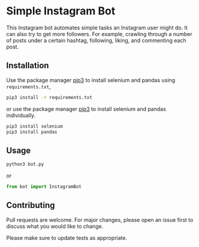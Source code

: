 # Simple Instagram Bot

This Instagram bot automates simple tasks an Instagram user might do. It can also try to get more followers. For example, crawling through a number of posts under a certain hashtag, following, liking, and commenting each post.

## Installation
Use the package manager [pip3](https://pip.pypa.io/en/stable/) to install selenium and pandas using `requirements.txt`,
```bash
pip3 install -r requirements.txt
```

or use the package manager [pip3](https://pip.pypa.io/en/stable/) to install selenium and pandas individually.

```bash
pip3 install selenium
pip3 install pandas
```

## Usage
```python
python3 bot.py
```
or
```python
from bot import InstagramBot
```

## Contributing
Pull requests are welcome. For major changes, please open an issue first to discuss what you would like to change.

Please make sure to update tests as appropriate.
